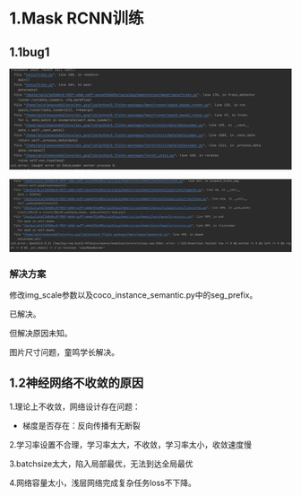 # 1.Mask RCNN训练

## 1.1bug1

![2021070501](..\images\2021070501.png)

![2021070502](..\images\2021070502.png)

### 解决方案

修改img_scale参数以及coco_instance_semantic.py中的seg_prefix。

已解决。

但解决原因未知。

图片尺寸问题，童鸣学长解决。

## 1.2神经网络不收敛的原因

1.理论上不收敛，网络设计存在问题：

- 梯度是否存在：反向传播有无断裂

2.学习率设置不合理，学习率太大，不收敛，学习率太小，收敛速度慢

3.batchsize太大，陷入局部最优，无法到达全局最优

4.网络容量太小，浅层网络完成复杂任务loss不下降。
